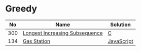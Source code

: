 # Greedy
| No | Name | Solution |
| -- | -- | -- |
300 | [Longest Increasing Subsequence](https://leetcode.cn/problems/Longest-Increasing-Subsequence) | [C](../.././src/solutions/algrithoms/Longest%20Increasing%20Subsequence/greedy.c)
134 | [Gas Station](https://leetcode.cn/problems/Gas-Station) | [JavaScript](../.././src/solutions/algrithoms/Gas%20Station/greedy.js)

